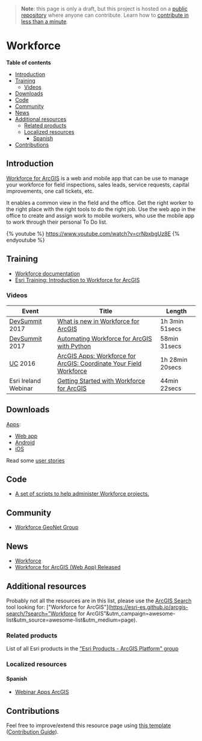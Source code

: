 > **Note**: this page is only a draft, but this project is hosted on a [public repository](https://github.com/hhkaos/awesome-arcgis) where anyone can contribute. Learn how to [contribute in less than a minute](https://github.com/hhkaos/awesome-arcgis/blob/master/CONTRIBUTING.md#contributions).

# Workforce

<!-- START doctoc generated TOC please keep comment here to allow auto update -->
<!-- DON'T EDIT THIS SECTION, INSTEAD RE-RUN doctoc TO UPDATE -->
**Table of contents**

- [Introduction](#introduction)
- [Training](#training)
  - [Videos](#videos)
- [Downloads](#downloads)
- [Code](#code)
- [Community](#community)
- [News](#news)
- [Additional resources](#additional-resources)
  - [Related products](#related-products)
  - [Localized resources](#localized-resources)
    - [Spanish](#spanish)
- [Contributions](#contributions)

<!-- END doctoc generated TOC please keep comment here to allow auto update -->

## Introduction

[Workforce for ArcGIS](http://workforce.arcgis.com/) is a web and mobile app that can be use to manage your workforce for field inspections, sales leads, service requests, capital improvements, one call tickets, etc.

It enables a common view in the field and the office. Get the right worker to the right place with the right tools to do the right job. Use the web app in the office to create and assign work to mobile workers, who use the mobile app to work through their personal To Do list.

{% youtube %} https://www.youtube.com/watch?v=crNbxbgUz8E {% endyoutube %}

## Training

* [Workforce documentation](http://doc.arcgis.com/en/workforce/)
* [Esri Training: Introduction to Workforce for ArcGIS](https://www.esri.com/training/catalog/57672f00c9e018c827307abb/introduction-to-workforce-for-arcgis/)

### Videos

|Event|Title|Length|
|---|---|---|
|[DevSummit](http://www.esri.com/events/devsummit) 2017|[What is new in Workforce for ArcGIS](http://www.esri.com/videos/watch?videoid=Gvu_pfYwgTs&title=what-is-new-in-workforce-for-arcgis)|1h 3min 51secs
|[DevSummit](http://www.esri.com/events/devsummit) 2017|[Automating Workforce for ArcGIS with Python](http://www.esri.com/videos/watch?videoid=7sum6LbLgrw&title=automating-workforce-for-arcgis-with-python)|58min 31secs
|[UC](http://www.esri.com/about/events/uc) 2016|[ArcGIS Apps: Workforce for ArcGIS: Coordinate Your Field Workforce](https://www.youtube.com/watch?v=3zNWJBi1_08)|1h 28min 20secs
|Esri Ireland Webinar|[Getting Started with Workforce for ArcGIS](https://www.youtube.com/watch?v=Lw8NVsoRc24)|44min 22secs

## Downloads

[Apps](http://doc.arcgis.com/en/workforce/requirements.html):
* [Web app](http://workforce.arcgis.com)
* [Android](https://play.google.com/store/apps/details?id=com.esri.workforce)
* [iOS](https://itunes.apple.com/app/workforce-for-arcgis/id1046591822)

Read some [user stories](http://www.esri.com/products/workforce)

## Code

* [A set of scripts to help administer Workforce projects.](https://github.com/Esri/workforce-scripts)

## Community

* [Workforce GeoNet Group](https://community.esri.com/groups/workforce-for-arcgis)

## News

* [Workforce](https://blogs.esri.com/esri/arcgis/tag/workforce-for-arcgis/)
* [Workforce for ArcGIS (Web App) Released](https://www.esri.com/arcgis-blog/products/workforce/field-mobility/workforce-for-arcgis-web-app-released/)


## Additional resources

Probably not all the resources are in this list, please use the [ArcGIS Search](https://esri-es.github.io/arcgis-search/) tool looking for: ["Workforce for ArcGIS"](https://esri-es.github.io/arcgis-search/?search="Workforce for ArcGIS"&utm_campaign=awesome-list&utm_source=awesome-list&utm_medium=page).

### Related products

List of all Esri products in the ["Esri Products - ArcGIS Platform" group](https://awesome-arcgis.maps.arcgis.com/home/group.html?id=663480a878724c42aef09a523a8d5139&view=list&start=1&num=20#content)

### Localized resources

#### Spanish

* [Webinar Apps ArcGIS](https://www.youtube.com/watch?v=EGUsNCs2g6c)

## Contributions

Feel free to improve/extend this resource page using [this template](https://github.com/hhkaos/awesome-arcgis/blob/master/templates/PRODUCT_PAGE_TEMPLATE.md) ([Contribution Guide](https://github.com/hhkaos/awesome-arcgis/blob/master/CONTRIBUTING.md)).
